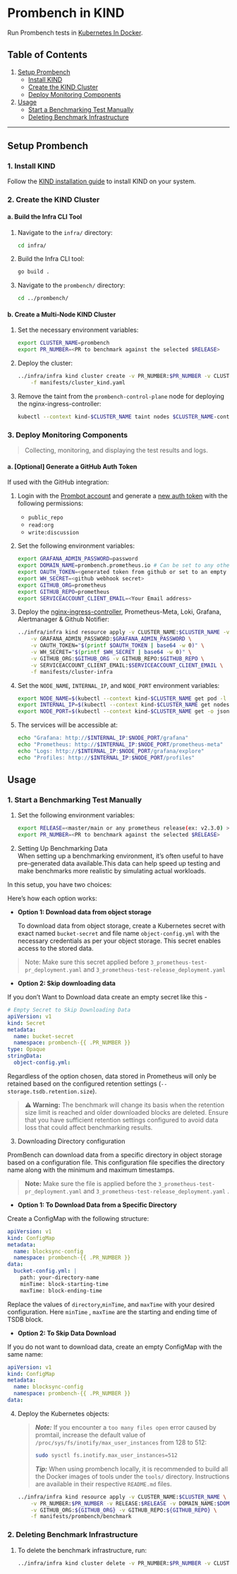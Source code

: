 # Prombench in KIND

Run Prombench tests in [Kubernetes In Docker](https://kind.sigs.k8s.io/).

## Table of Contents

1. [Setup Prombench](#setup-prombench)
   - [Install KIND](#install-kind)
   - [Create the KIND Cluster](#create-the-kind-cluster)
   - [Deploy Monitoring Components](#deploy-monitoring-components)
2. [Usage](#usage)
   - [Start a Benchmarking Test Manually](#start-a-benchmarking-test-manually)
   - [Deleting Benchmark Infrastructure](#deleting-benchmark-infrastructure)

---

## Setup Prombench

### 1. Install KIND

Follow the [KIND installation guide](https://kind.sigs.k8s.io/docs/user/quick-start/) to install KIND on your system.

### 2. Create the KIND Cluster

#### a. Build the Infra CLI Tool

1. Navigate to the `infra/` directory:
   ```bash
   cd infra/
   ```
2. Build the Infra CLI tool:
   ```bash
   go build .
   ```
3. Navigate to the `prombench/` directory:
   ```bash
   cd ../prombench/
   ```

#### b. Create a Multi-Node KIND Cluster

1. Set the necessary environment variables:
   ```bash
   export CLUSTER_NAME=prombench
   export PR_NUMBER=<PR to benchmark against the selected $RELEASE>
   ```
2. Deploy the cluster:
   ```bash
   ../infra/infra kind cluster create -v PR_NUMBER:$PR_NUMBER -v CLUSTER_NAME:$CLUSTER_NAME \
       -f manifests/cluster_kind.yaml
   ```
3. Remove the taint from the `prombench-control-plane` node for deploying the nginx-ingress-controller:
   ```bash
   kubectl --context kind-$CLUSTER_NAME taint nodes $CLUSTER_NAME-control-plane node-role.kubernetes.io/control-plane-
   ```

### 3. Deploy Monitoring Components

> Collecting, monitoring, and displaying the test results and logs.

#### a. [Optional] Generate a GitHub Auth Token

If used with the GitHub integration:

1. Login with the [Prombot account](https://github.com/prombot) and generate a [new auth token](https://github.com/settings/tokens) with the following permissions:
   - `public_repo`
   - `read:org`
   - `write:discussion`

2. Set the following environment variables:
   ```bash
   export GRAFANA_ADMIN_PASSWORD=password
   export DOMAIN_NAME=prombench.prometheus.io # Can be set to any other custom domain or an empty string when not used with the Github integration.
   export OAUTH_TOKEN=<generated token from github or set to an empty string " ">
   export WH_SECRET=<github webhook secret>
   export GITHUB_ORG=prometheus
   export GITHUB_REPO=prometheus
   export SERVICEACCOUNT_CLIENT_EMAIL=<Your Email address>
   ```

3. Deploy the [nginx-ingress-controller](https://github.com/kubernetes/ingress-nginx), Prometheus-Meta, Loki, Grafana, Alertmanager & Github Notifier:
   ```bash
   ../infra/infra kind resource apply -v CLUSTER_NAME:$CLUSTER_NAME -v DOMAIN_NAME:$DOMAIN_NAME \
       -v GRAFANA_ADMIN_PASSWORD:$GRAFANA_ADMIN_PASSWORD \
       -v OAUTH_TOKEN="$(printf $OAUTH_TOKEN | base64 -w 0)" \
       -v WH_SECRET="$(printf $WH_SECRET | base64 -w 0)" \
       -v GITHUB_ORG:$GITHUB_ORG -v GITHUB_REPO:$GITHUB_REPO \
       -v SERVICEACCOUNT_CLIENT_EMAIL:$SERVICEACCOUNT_CLIENT_EMAIL \
       -f manifests/cluster-infra
   ```

4. Set the `NODE_NAME`, `INTERNAL_IP`, and `NODE_PORT` environment variables:
   ```bash
   export NODE_NAME=$(kubectl --context kind-$CLUSTER_NAME get pod -l "app=grafana" -o=jsonpath='{.items[*].spec.nodeName}')
   export INTERNAL_IP=$(kubectl --context kind-$CLUSTER_NAME get nodes $NODE_NAME -o jsonpath='{.status.addresses[?(@.type=="InternalIP")].address}')
   export NODE_PORT=$(kubectl --context kind-$CLUSTER_NAME get -o jsonpath="{.spec.ports[0].nodePort}" services grafana)
   ```

5. The services will be accessible at:
   ```bash
   echo "Grafana: http://$INTERNAL_IP:$NODE_PORT/grafana"
   echo "Prometheus: http://$INTERNAL_IP:$NODE_PORT/prometheus-meta"
   echo "Logs: http://$INTERNAL_IP:$NODE_PORT/grafana/explore"
   echo "Profiles: http://$INTERNAL_IP:$NODE_PORT/profiles"
   ```

## Usage

### 1. Start a Benchmarking Test Manually

1. Set the following environment variables:
   ```bash
   export RELEASE=<master/main or any prometheus release(ex: v2.3.0) >
   export PR_NUMBER=<PR to benchmark against the selected $RELEASE>
   ```

2. Setting Up Benchmarking Data    
 When setting up a benchmarking environment, it’s often useful to have pre-generated data available.This data can help speed up testing and make benchmarks more realistic by simulating actual workloads.

In this setup, you have two choices:

Here’s how each option works:
- **Option 1: Download data from object storage**

   To download data from object storage, create a Kubernetes secret with exact named `bucket-secret` and file name `object-config.yml`  with the necessary credentials as per your object storage. This secret enables access to the stored data.
> Note: Make sure this secret applied before ```3_prometheus-test-pr_deployment.yaml``` and ```3_prometheus-test-release_deployment.yaml```

- **Option 2: Skip downloading data**

If you don’t Want to Download data create an empty secret like this -

```yaml
# Empty Secret to Skip Downloading Data
apiVersion: v1
kind: Secret
metadata:
  name: bucket-secret
  namespace: prombench-{{ .PR_NUMBER }} 
type: Opaque
stringData:
  object-config.yml: 
```  
 
Regardless of the option chosen, data stored in Prometheus will only be retained based on the configured retention settings (```--storage.tsdb.retention.size```). 

> **⚠️ Warning:** The benchmark will change its basis when the retention size limit is reached and older downloaded blocks are deleted. Ensure that you have sufficient retention settings configured to avoid data loss that could affect benchmarking results. 

3. Downloading Directory configuration

PromBench can download data from a specific directory in object storage based on a configuration file. This configuration file specifies the directory name along with the minimum and maximum timestamps.
> **Note:** Make sure the file is applied before the ```3_prometheus-test-pr_deployment.yaml``` and ```3_prometheus-test-release_deployment.yaml``` . 

 - **Option 1: To Download Data from a Specific Directory**

 Create a ConfigMap with the following structure:
```yaml
apiVersion: v1
kind: ConfigMap
metadata:
  name: blocksync-config
  namespace: prombench-{{ .PR_NUMBER }}
data:
  bucket-config.yml: |
    path: your-directory-name
    minTime: block-starting-time
    maxTime: block-ending-time
```
Replace the values of ```directory```,```minTime```, and ```maxTime``` with your desired configuration. Here ```minTime``` , ```maxTime``` are the starting and ending time of TSDB block. 
- **Option 2: To Skip Data Download**

If you do not want to download data, create an empty ConfigMap with the same name:
```yaml
apiVersion: v1
kind: ConfigMap
metadata:
  name: blocksync-config
  namespace: prombench-{{ .PR_NUMBER }}
data:
```

4. Deploy the Kubernetes objects:
   > **_Note:_** If you encounter a `too many files open` error caused by promtail, increase the default value of `/proc/sys/fs/inotify/max_user_instances` from 128 to 512:
   > ```bash
   > sudo sysctl fs.inotify.max_user_instances=512
   > ```
   > **_Tip:_** When using prombench locally, it is recommended to build all the Docker images of tools under the `tools/` directory. Instructions are available in their respective `README.md` files.
   
   ```bash
   ../infra/infra kind resource apply -v CLUSTER_NAME:$CLUSTER_NAME \
       -v PR_NUMBER:$PR_NUMBER -v RELEASE:$RELEASE -v DOMAIN_NAME:$DOMAIN_NAME \
       -v GITHUB_ORG:${GITHUB_ORG} -v GITHUB_REPO:${GITHUB_REPO} \
       -f manifests/prombench/benchmark
   ```

### 2. Deleting Benchmark Infrastructure

1. To delete the benchmark infrastructure, run:
   ```bash
   ../infra/infra kind cluster delete -v PR_NUMBER:$PR_NUMBER -v CLUSTER_NAME:$CLUSTER_NAME -f manifests/cluster_kind.yaml
   ```
